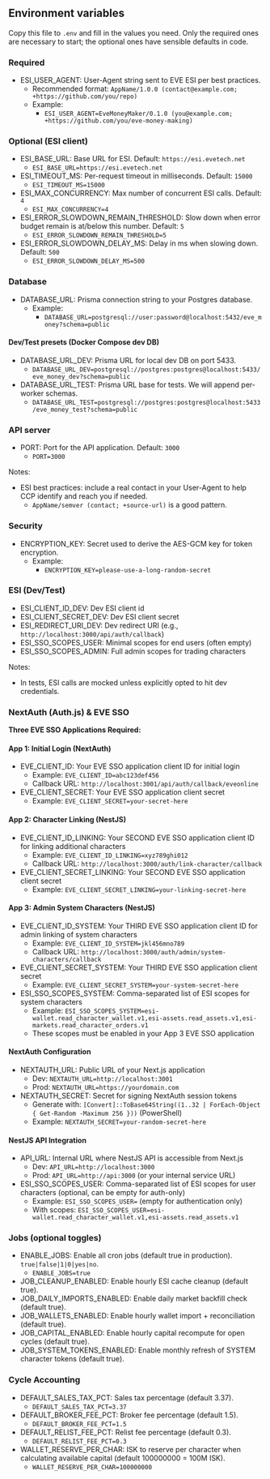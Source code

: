## Environment variables

Copy this file to `.env` and fill in the values you need. Only the required ones are necessary to start; the optional ones have sensible defaults in code.

### Required

- ESI_USER_AGENT: User-Agent string sent to EVE ESI per best practices.
  - Recommended format: `AppName/1.0.0 (contact@example.com; +https://github.com/you/repo)`
  - Example:
    - `ESI_USER_AGENT=EveMoneyMaker/0.1.0 (you@example.com; +https://github.com/you/eve-money-making)`

### Optional (ESI client)

- ESI_BASE_URL: Base URL for ESI. Default: `https://esi.evetech.net`
  - `ESI_BASE_URL=https://esi.evetech.net`
- ESI_TIMEOUT_MS: Per-request timeout in milliseconds. Default: `15000`
  - `ESI_TIMEOUT_MS=15000`
- ESI_MAX_CONCURRENCY: Max number of concurrent ESI calls. Default: `4`
  - `ESI_MAX_CONCURRENCY=4`
- ESI_ERROR_SLOWDOWN_REMAIN_THRESHOLD: Slow down when error budget remain is at/below this number. Default: `5`
  - `ESI_ERROR_SLOWDOWN_REMAIN_THRESHOLD=5`
- ESI_ERROR_SLOWDOWN_DELAY_MS: Delay in ms when slowing down. Default: `500`
  - `ESI_ERROR_SLOWDOWN_DELAY_MS=500`

### Database

- DATABASE_URL: Prisma connection string to your Postgres database.
  - Example:
    - `DATABASE_URL=postgresql://user:password@localhost:5432/eve_money?schema=public`

#### Dev/Test presets (Docker Compose dev DB)

- DATABASE_URL_DEV: Prisma URL for local dev DB on port 5433.
  - `DATABASE_URL_DEV=postgresql://postgres:postgres@localhost:5433/eve_money_dev?schema=public`
- DATABASE_URL_TEST: Prisma URL base for tests. We will append per-worker schemas.
  - `DATABASE_URL_TEST=postgresql://postgres:postgres@localhost:5433/eve_money_test?schema=public`

### API server

- PORT: Port for the API application. Default: `3000`
  - `PORT=3000`

Notes:

- ESI best practices: include a real contact in your User-Agent to help CCP identify and reach you if needed.
  - `AppName/semver (contact; +source-url)` is a good pattern.

### Security

- ENCRYPTION_KEY: Secret used to derive the AES-GCM key for token encryption.
  - Example:
    - `ENCRYPTION_KEY=please-use-a-long-random-secret`

### ESI (Dev/Test)

- ESI_CLIENT_ID_DEV: Dev ESI client id
- ESI_CLIENT_SECRET_DEV: Dev ESI client secret
- ESI_REDIRECT_URI_DEV: Dev redirect URI (e.g., `http://localhost:3000/api/auth/callback`)
- ESI_SSO_SCOPES_USER: Minimal scopes for end users (often empty)
- ESI_SSO_SCOPES_ADMIN: Full admin scopes for trading characters

Notes:

- In tests, ESI calls are mocked unless explicitly opted to hit dev credentials.

### NextAuth (Auth.js) & EVE SSO

**Three EVE SSO Applications Required:**

#### App 1: Initial Login (NextAuth)

- EVE_CLIENT_ID: Your EVE SSO application client ID for initial login
  - Example: `EVE_CLIENT_ID=abc123def456`
  - Callback URL: `http://localhost:3001/api/auth/callback/eveonline`
- EVE_CLIENT_SECRET: Your EVE SSO application client secret
  - Example: `EVE_CLIENT_SECRET=your-secret-here`

#### App 2: Character Linking (NestJS)

- EVE_CLIENT_ID_LINKING: Your SECOND EVE SSO application client ID for linking additional characters
  - Example: `EVE_CLIENT_ID_LINKING=xyz789ghi012`
  - Callback URL: `http://localhost:3000/auth/link-character/callback`
- EVE_CLIENT_SECRET_LINKING: Your SECOND EVE SSO application client secret
  - Example: `EVE_CLIENT_SECRET_LINKING=your-linking-secret-here`

#### App 3: Admin System Characters (NestJS)

- EVE_CLIENT_ID_SYSTEM: Your THIRD EVE SSO application client ID for admin linking of system characters
  - Example: `EVE_CLIENT_ID_SYSTEM=jkl456mno789`
  - Callback URL: `http://localhost:3000/auth/admin/system-characters/callback`
- EVE_CLIENT_SECRET_SYSTEM: Your THIRD EVE SSO application client secret
  - Example: `EVE_CLIENT_SECRET_SYSTEM=your-system-secret-here`
- ESI_SSO_SCOPES_SYSTEM: Comma-separated list of ESI scopes for system characters
  - Example: `ESI_SSO_SCOPES_SYSTEM=esi-wallet.read_character_wallet.v1,esi-assets.read_assets.v1,esi-markets.read_character_orders.v1`
  - These scopes must be enabled in your App 3 EVE SSO application

#### NextAuth Configuration

- NEXTAUTH_URL: Public URL of your Next.js application
  - Dev: `NEXTAUTH_URL=http://localhost:3001`
  - Prod: `NEXTAUTH_URL=https://yourdomain.com`
- NEXTAUTH_SECRET: Secret for signing NextAuth session tokens
  - Generate with: `[Convert]::ToBase64String((1..32 | ForEach-Object { Get-Random -Maximum 256 }))` (PowerShell)
  - Example: `NEXTAUTH_SECRET=your-random-secret-here`

#### NestJS API Integration

- API_URL: Internal URL where NestJS API is accessible from Next.js
  - Dev: `API_URL=http://localhost:3000`
  - Prod: `API_URL=http://api:3000` (or your internal service URL)
- ESI_SSO_SCOPES_USER: Comma-separated list of ESI scopes for user characters (optional, can be empty for auth-only)
  - Example: `ESI_SSO_SCOPES_USER=` (empty for authentication only)
  - With scopes: `ESI_SSO_SCOPES_USER=esi-wallet.read_character_wallet.v1,esi-assets.read_assets.v1`

### Jobs (optional toggles)

- ENABLE_JOBS: Enable all cron jobs (default true in production). `true|false|1|0|yes|no`.
  - `ENABLE_JOBS=true`
- JOB_CLEANUP_ENABLED: Enable hourly ESI cache cleanup (default true).
- JOB_DAILY_IMPORTS_ENABLED: Enable daily market backfill check (default true).
- JOB_WALLETS_ENABLED: Enable hourly wallet import + reconciliation (default true).
- JOB_CAPITAL_ENABLED: Enable hourly capital recompute for open cycles (default true).
- JOB_SYSTEM_TOKENS_ENABLED: Enable monthly refresh of SYSTEM character tokens (default true).

### Cycle Accounting

- DEFAULT_SALES_TAX_PCT: Sales tax percentage (default 3.37).
  - `DEFAULT_SALES_TAX_PCT=3.37`
- DEFAULT_BROKER_FEE_PCT: Broker fee percentage (default 1.5).
  - `DEFAULT_BROKER_FEE_PCT=1.5`
- DEFAULT_RELIST_FEE_PCT: Relist fee percentage (default 0.3).
  - `DEFAULT_RELIST_FEE_PCT=0.3`
- WALLET_RESERVE_PER_CHAR: ISK to reserve per character when calculating available capital (default 100000000 = 100M ISK).
  - `WALLET_RESERVE_PER_CHAR=100000000`
